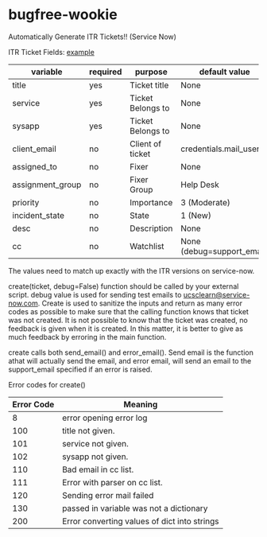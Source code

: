 bugfree-wookie
==============

Automatically Generate ITR Tickets!! (Service Now)

ITR Ticket Fields: [example](https://github.com/ucsc/bugfree-wookie/blob/master/test_wrapper.py)

| variable         | required | purpose           | default value              |
| ---------------- | -------- | ----------------- | -------------------------- |
| title            | yes      | Ticket title      | None                       |
| service          | yes      | Ticket Belongs to | None                       |
| sysapp           | yes      | Ticket Belongs to | None                       |
| client\_email    | no       | Client of ticket  | credentials.mail\_user     |
| assigned_to      | no       | Fixer             | None                       |
| assignment_group | no       | Fixer Group       | Help Desk                  |
| priority         | no       | Importance        | 3 (Moderate)               |
| incident_state   | no       | State             | 1 (New)                    |
| desc             | no       | Description       | None                       |
| cc               | no       | Watchlist         | None (debug=support_email) |


The values need to match up exactly with the ITR versions on service-now.  

create(ticket, debug=False) function should be called by your external script.  debug value is used for sending test emails to ucsclearn@service-now.com.  Create is used to sanitize the inputs and return as many error codes as possible to make sure that the calling function knows that ticket was not created.  It is not possible to know that the ticket was created, no feedback is given when it is created.  In this matter, it is better to give as much feedback by erroring in the main function.

create calls both send\_email() and error\_email().  Send email is the function athat will actually send the email, and error email, will send an email to the support\_email specified if an error is raised.

Error codes for create()

| Error Code | Meaning                                             |
| ---------- | --------------------------------------------------- |
| 8          | error opening error log                             |
| 100        | title not given.                                    |
| 101        | service not given.                                  |
| 102        | sysapp not given.                                   |
| 110        | Bad email in cc list.                               |
| 111        | Error with parser on cc list.                       |
| 120        | Sending error mail failed                           |
| 130        | passed in variable was not a dictionary             |
| 200        | Error converting values of dict into strings        |


